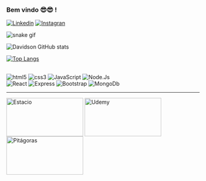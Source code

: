 ### Bem vindo 😎😎 !


[![Linkedin](https://img.shields.io/badge/LinkedIn-0077B5?style=for-the-badge&logo=linkedin&logoColor=white)](https://www.linkedin.com/in/davidsontavares/)
[![Instagran](https://img.shields.io/badge/Instagram-E4405F?style=for-the-badge&logo=instagram&logoColor=white)](https://www.instagram.com/davidson.andre1)


![snake gif](https://github.com/Davidson-Tavares/Davidson-Tavares/blob/output/github-contribution-grid-snake.svg)

![Davidson GitHub stats](https://github-readme-stats.vercel.app/api?username=Davidson-Tavares&show_icons=true&theme=dark)

[![Top Langs](https://github-readme-stats.vercel.app/api/top-langs/?username=Davidson-Tavares&layout=compact)](https://github.com/Davidson-Tavares)



<div style="display : inline_block"><br />

<img aligne="center" alt= "html5" src="https://img.shields.io/badge/HTML5-E34F26?style=for-the-badge&logo=html5&logoColor=white">
<img aligne="center"alt= "css3" src="https://img.shields.io/badge/CSS3-1572B6?style=for-the-badge&logo=css3&logoColor=white">
<img aligne="center"alt= "JavaScript" src="https://img.shields.io/badge/JavaScript-F7DF1E?style=for-the-badge&logo=javascript&logoColor=black">
<img aligne="center"alt= "Node.Js" src="https://img.shields.io/badge/Node.js-43853D?style=for-the-badge&logo=node.js&logoColor=white"><br/>
<img aligne="center"alt= "React" src="https://img.shields.io/badge/React-20232A?style=for-the-badge&logo=react&logoColor=61DAFB">
<img aligne="center"alt= "Express" src="https://img.shields.io/badge/Express.js-404D59?style=for-the-badge">
<img aligne="center"alt= "Bootstrap" src="https://img.shields.io/badge/Bootstrap-563D7C?style=for-the-badge&logo=bootstrap&logoColor=white">
<img aligne="center"alt= "MongoDb" src="https://img.shields.io/badge/MongoDB-4EA94B?style=for-the-badge&logo=mongodb&logoColor=white">
<hr/>

<div>
<img align="center"alt= "Estacio" width="200px" height="100px" src="https://logodownload.org/wp-content/uploads/2014/12/estacio-logo-faculdade-6.jpg">
<img align="center"alt= "Udemy" width="200px" height="100px" src="https://img.shields.io/badge/Udemy-EC5252?style=for-the-badge&logo=Udemy&logoColor=white">
<img align="center"alt= "Pitágoras" width="200px" height="100px" src="https://encrypted-tbn0.gstatic.com/images?q=tbn:ANd9GcQ_RPw8qhm-fNCtp2OcRqQ-3NlhmnSvSSBttQ&s">

</div>
